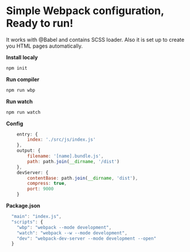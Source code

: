 # Simple Webpack configuration, Ready to run!

It works with @Babel and contains SCSS loader.
Also it is set up to create you HTML pages automatically.

**Install localy** 
```javascript
npm init
```

**Run compiler** 
```javascript
npm run wbp
```

**Run watch** 
```javascript
npm run watch
```

**Config**
```javascript
    entry: {
        index: './src/js/index.js'
    },
    output: {
        filename: '[name].bundle.js',
        path: path.join(__dirname, '/dist')
    },
    devServer: {
        contentBase: path.join(__dirname, 'dist'),
        compress: true,
        port: 9000
    }
```

**Package.json**
```javascript
  "main": "index.js",
  "scripts": {
    "wbp": "webpack --mode development",
    "watch": "webpack --w --mode development",
    "dev": "webpack-dev-server --mode development --open"
  }
```

